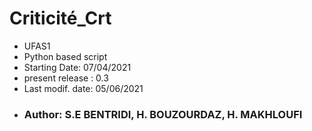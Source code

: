 # Criticité_Crt 
- UFAS1 
- Python based script 
- Starting Date: 07/04/2021
- present release : 0.3
- Last modif. date: 05/06/2021 
- ### Author: S.E BENTRIDI, H. BOUZOURDAZ, H. MAKHLOUFI
